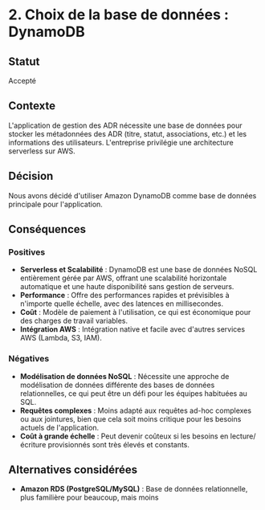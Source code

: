 # 2. Choix de la base de données : DynamoDB

## Statut
Accepté

## Contexte
L'application de gestion des ADR nécessite une base de données pour stocker les métadonnées des ADR (titre, statut, associations, etc.) et les informations des utilisateurs. L'entreprise privilégie une architecture serverless sur AWS.

## Décision
Nous avons décidé d'utiliser Amazon DynamoDB comme base de données principale pour l'application.

## Conséquences
### Positives
* **Serverless et Scalabilité** : DynamoDB est une base de données NoSQL entièrement gérée par AWS, offrant une scalabilité horizontale automatique et une haute disponibilité sans gestion de serveurs.
* **Performance** : Offre des performances rapides et prévisibles à n'importe quelle échelle, avec des latences en millisecondes.
* **Coût** : Modèle de paiement à l'utilisation, ce qui est économique pour des charges de travail variables.
* **Intégration AWS** : Intégration native et facile avec d'autres services AWS (Lambda, S3, IAM).

### Négatives
* **Modélisation de données NoSQL** : Nécessite une approche de modélisation de données différente des bases de données relationnelles, ce qui peut être un défi pour les équipes habituées au SQL.
* **Requêtes complexes** : Moins adapté aux requêtes ad-hoc complexes ou aux jointures, bien que cela soit moins critique pour les besoins actuels de l'application.
* **Coût à grande échelle** : Peut devenir coûteux si les besoins en lecture/écriture provisionnés sont très élevés et constants.

## Alternatives considérées
* **Amazon RDS (PostgreSQL/MySQL)** : Base de données relationnelle, plus familière pour beaucoup, mais moins 

